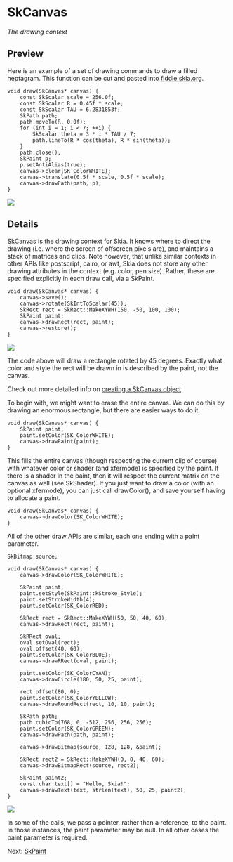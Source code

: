 SkCanvas
========

*The drawing context*

<!-- Updated Mar 4, 2011 -->

Preview
-------

Here is an example of a set of drawing commands to draw a filled
heptagram.  This function can be cut and pasted into
[fiddle.skia.org](https://fiddle.skia.org/).

<!--?prettify lang=cc?-->

    void draw(SkCanvas* canvas) {
        const SkScalar scale = 256.0f;
        const SkScalar R = 0.45f * scale;
        const SkScalar TAU = 6.2831853f;
        SkPath path;
        path.moveTo(R, 0.0f);
        for (int i = 1; i < 7; ++i) {
            SkScalar theta = 3 * i * TAU / 7;
            path.lineTo(R * cos(theta), R * sin(theta));
        }
        path.close();
        SkPaint p;
        p.setAntiAlias(true);
        canvas->clear(SK_ColorWHITE);
        canvas->translate(0.5f * scale, 0.5f * scale);
        canvas->drawPath(path, p);
    }

<a href="https://fiddle.skia.org/c/d7b4ccb6d6281b68a274a72b187fc450">
<img src="https://fiddle.skia.org/i/d7b4ccb6d6281b68a274a72b187fc450_raster.png"></a>

Details
-------

SkCanvas is the drawing context for Skia. It knows where to direct the
drawing (i.e. where the screen of offscreen pixels are), and maintains
a stack of matrices and clips. Note however, that unlike similar
contexts in other APIs like postscript, cairo, or awt, Skia does not
store any other drawing attributes in the context (e.g. color, pen
size). Rather, these are specified explicitly in each draw call, via a
SkPaint.

<!--?prettify lang=cc?-->

    void draw(SkCanvas* canvas) {
        canvas->save();
        canvas->rotate(SkIntToScalar(45));
        SkRect rect = SkRect::MakeXYWH(150, -50, 100, 100);
        SkPaint paint;
        canvas->drawRect(rect, paint);
        canvas->restore();
    }

<a href="https://fiddle.skia.org/c/71f2e87df2be1cdbc44139ee3e2790eb">
<img src="https://fiddle.skia.org/i/71f2e87df2be1cdbc44139ee3e2790eb_raster.png"></a>

The code above will draw a rectangle rotated by 45 degrees. Exactly
what color and style the rect will be drawn in is described by the
paint, not the canvas.

Check out more detailed info on [creating a SkCanvas object](canvas).

To begin with, we might want to erase the entire canvas. We can do
this by drawing an enormous rectangle, but there are easier ways to do
it.

<!--?prettify lang=cc?-->

    void draw(SkCanvas* canvas) {
        SkPaint paint;
        paint.setColor(SK_ColorWHITE);
        canvas->drawPaint(paint);
    }

This fills the entire canvas (though respecting the current clip of
course) with whatever color or shader (and xfermode) is specified by
the paint. If there is a shader in the paint, then it will respect the
current matrix on the canvas as well (see SkShader). If you just want
to draw a color (with an optional xfermode), you can just call
drawColor(), and save yourself having to allocate a paint.

<!--?prettify lang=cc?-->

    void draw(SkCanvas* canvas) {
        canvas->drawColor(SK_ColorWHITE);
    }

All of the other draw APIs are similar, each one ending with a paint
parameter.

<!--?prettify lang=cc?-->

    SkBitmap source;

    void draw(SkCanvas* canvas) {
        canvas->drawColor(SK_ColorWHITE);

        SkPaint paint;
        paint.setStyle(SkPaint::kStroke_Style);
        paint.setStrokeWidth(4);
        paint.setColor(SK_ColorRED);

        SkRect rect = SkRect::MakeXYWH(50, 50, 40, 60);
        canvas->drawRect(rect, paint);

        SkRRect oval;
        oval.setOval(rect);
        oval.offset(40, 60);
        paint.setColor(SK_ColorBLUE);
        canvas->drawRRect(oval, paint);

        paint.setColor(SK_ColorCYAN);
        canvas->drawCircle(180, 50, 25, paint);

        rect.offset(80, 0);
        paint.setColor(SK_ColorYELLOW);
        canvas->drawRoundRect(rect, 10, 10, paint);

        SkPath path;
        path.cubicTo(768, 0, -512, 256, 256, 256);
        paint.setColor(SK_ColorGREEN);
        canvas->drawPath(path, paint);

        canvas->drawBitmap(source, 128, 128, &paint);

        SkRect rect2 = SkRect::MakeXYWH(0, 0, 40, 60);
        canvas->drawBitmapRect(source, rect2);

        SkPaint paint2;
        const char text[] = "Hello, Skia!";
        canvas->drawText(text, strlen(text), 50, 25, paint2);
    }

<a href="https://fiddle.skia.org/c/35b614d41e60289461d658a9d509e28d">
<img src="https://fiddle.skia.org/i/35b614d41e60289461d658a9d509e28d_raster.png"></a>

In some of the calls, we pass a pointer, rather than a reference, to
the paint. In those instances, the paint parameter may be null. In all
other cases the paint parameter is required.

Next: [SkPaint](/user/api/skpaint)

